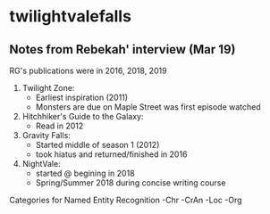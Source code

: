 # twilightvalefalls

## Notes from Rebekah' interview (Mar 19)

RG's publications were in 2016, 2018, 2019

1) Twilight Zone:
    - Earliest inspiration (2011)
    - Monsters are due on Maple Street was first episode watched
2) Hitchhiker's Guide to the Galaxy:
    - Read in 2012
3) Gravity Falls:
     - Started middle of season 1 (2012)
    - took hiatus and returned/finished in 2016
4) NightVale:
    - started @ begining in 2018
   - Spring/Summer 2018 during concise writing course

Categories for Named Entity Recognition
    -Chr
    -CrAn
    -Loc
    -Org
